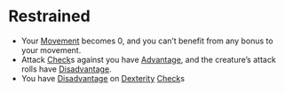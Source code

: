 # Restrained

- Your [Movement](../Game%20Structure/Movement.md) becomes 0, and you can’t benefit from any bonus to your movement.
- Attack [Check](../Game%20Structure/Check.md)s against you have [Advantage](Advantage.md), and the creature’s attack rolls have [Disadvantage](Disadvantage.md).
- You have [Disadvantage](Disadvantage.md) on [Dexterity](../Player%20Character%20Components/Chosen%20Statistics/Dexterity.md) [Check](../Game%20Structure/Check.md)s
